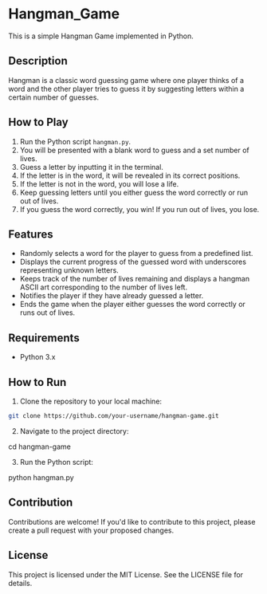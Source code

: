 # Hangman_Game
This is a simple Hangman Game implemented in Python.

## Description

Hangman is a classic word guessing game where one player thinks of a word and the other player tries to guess it by suggesting letters within a certain number of guesses.

## How to Play

1. Run the Python script `hangman.py`.
2. You will be presented with a blank word to guess and a set number of lives.
3. Guess a letter by inputting it in the terminal.
4. If the letter is in the word, it will be revealed in its correct positions.
5. If the letter is not in the word, you will lose a life.
6. Keep guessing letters until you either guess the word correctly or run out of lives.
7. If you guess the word correctly, you win! If you run out of lives, you lose.

## Features

- Randomly selects a word for the player to guess from a predefined list.
- Displays the current progress of the guessed word with underscores representing unknown letters.
- Keeps track of the number of lives remaining and displays a hangman ASCII art corresponding to the number of lives left.
- Notifies the player if they have already guessed a letter.
- Ends the game when the player either guesses the word correctly or runs out of lives.

## Requirements

- Python 3.x

## How to Run

1. Clone the repository to your local machine:

```bash
git clone https://github.com/your-username/hangman-game.git
```
2. Navigate to the project directory:

cd hangman-game

3. Run the Python script:

python hangman.py

## Contribution
Contributions are welcome! If you'd like to contribute to this project, please create a pull request with your proposed changes.

## License
This project is licensed under the MIT License. See the LICENSE file for details.
